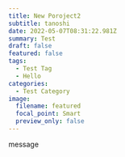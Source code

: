 ```yaml
---
title: New Poroject2
subtitle: tanoshi
date: 2022-05-07T08:31:22.981Z
summary: Test
draft: false
featured: false
tags:
  - Test Tag
  - Hello
categories:
  - Test Category
image:
  filename: featured
  focal_point: Smart
  preview_only: false
---
```

message